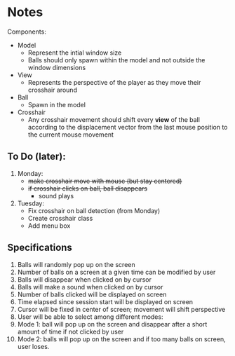 # Notes

Components:
* Model
  * Represent the intial window size
  * Balls should only spawn within the model and not outside
  the window dimensions
* View
  * Represents the perspective of the player as they move their
    crosshair around
* Ball
  * Spawn in the model
* Crosshair
  * Any crosshair movement should shift every **view** of the
    ball according to the displacement vector from the last mouse
    position to the current mouse movement

## To Do (later):
1. Monday: 
   * ~~make crosshair move with mouse (but stay centered)~~
   * ~~if crosshair clicks on ball, ball disappears~~
     * sound plays
2. Tuesday:
   * Fix crosshair on ball detection (from Monday)
   * Create crosshair class
   * Add menu box

## Specifications
1. Balls will randomly pop up on the screen
2. Number of balls on a screen at a given time can be modified by user
3. Balls will disappear when clicked on by cursor
4. Balls will make a sound when clicked on by cursor
5. Number of balls clicked will be displayed on screen
6. Time elapsed since session start will be displayed on screen
7. Cursor will be fixed in center of screen; movement will shift perspective
8. User will be able to select among different modes:
9. Mode 1: ball will pop up on the screen and disappear after a short amount of time if not clicked by user
10. Mode 2: balls will pop up on the screen and if too many balls on screen, user loses.

